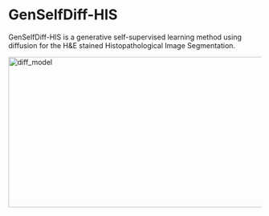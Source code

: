 # GenSelfDiff-HIS
GenSelfDiff-HIS is a generative self-supervised learning method using diffusion for the H\&E stained Histopathological Image Segmentation.


<img width="600" height="300" alt="diff_model" src="https://github.com/PurmaVishnuVardhanReddy/GenSelfDiff-HIS/assets/103281951/21fc6a69-315f-4acb-be60-44e2271c1125">
